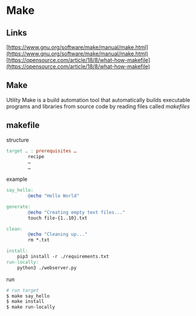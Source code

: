 # Make

## Links

[https://www.gnu.org/software/make/manual/make.html](https://www.gnu.org/software/make/manual/make.html) \
[https://opensource.com/article/18/8/what-how-makefile](https://opensource.com/article/18/8/what-how-makefile)

## Make

Utility Make is a build automation tool that automatically builds executable programs and libraries from source code by reading files called _makefiles_

## makefile

structure

```makefile
target … : prerequisites …
        recipe
        …
        …
```

example

```makefile
say_hello:
        @echo "Hello World"

generate:
        @echo "Creating empty text files..."
        touch file-{1..10}.txt

clean:
        @echo "Cleaning up..."
        rm *.txt
```

```makefile
install:
	pip3 install -r ./requirements.txt
run-locally:
	python3 ./webserver.py
```

run

```bash
# run target
$ make say_hello
$ make install
$ make run-locally
```
